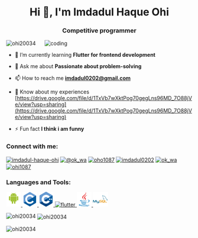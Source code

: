 
<h1 align="center">Hi 👋, I'm Imdadul Haque Ohi</h1>
<h3 align="center">Competitive programmer</h3>
<img align="right" alt="coding" width="400" src="[[![image](https://github.com/ohi20034/ohi20034/assets/93985458/082b6708-a600-4bda-bd47-9b53f016f2e8)](https://miro.medium.com/v2/resize:fit:640/format:webp/1*gReLR6hZjwyBxHmfLN1AVw.gif)](https://drive.google.com/file/d/16lbqot1tOQHviWS1KFtliLL7G19-ezXB/view?usp=sharing)
">

<p align="left"> <img src="https://komarev.com/ghpvc/?username=ohi20034&label=Profile%20views&color=0e75b6&style=flat" alt="ohi20034" /> </p>

- 🌱 I’m currently learning **Flutter for frontend development**

- 💬 Ask me about **Passionate about problem-solving**

- 📫 How to reach me **imdadul0202@gmail.com**

- 📄 Know about my experiences [https://drive.google.com/file/d/1TxVb7wXktPog70gegLns96MD_7O88jVe/view?usp=sharing](https://drive.google.com/file/d/1TxVb7wXktPog70gegLns96MD_7O88jVe/view?usp=sharing)

- ⚡ Fun fact **I think i am funny**

<h3 align="left">Connect with me:</h3>
<p align="left">
<a href="https://linkedin.com/in/imdadul-haque-ohi" target="blank"><img align="center" src="https://raw.githubusercontent.com/rahuldkjain/github-profile-readme-generator/master/src/images/icons/Social/linked-in-alt.svg" alt="imdadul-haque-ohi" height="30" width="40" /></a>
<a href="https://www.youtube.com/c/@ok_wa" target="blank"><img align="center" src="https://raw.githubusercontent.com/rahuldkjain/github-profile-readme-generator/master/src/images/icons/Social/youtube.svg" alt="@ok_wa" height="30" width="40" /></a>
<a href="https://www.codechef.com/users/oho1087" target="blank"><img align="center" src="https://cdn.jsdelivr.net/npm/simple-icons@3.1.0/icons/codechef.svg" alt="oho1087" height="30" width="40" /></a>
<a href="https://www.hackerrank.com/imdadul0202" target="blank"><img align="center" src="https://raw.githubusercontent.com/rahuldkjain/github-profile-readme-generator/master/src/images/icons/Social/hackerrank.svg" alt="imdadul0202" height="30" width="40" /></a>
<a href="https://codeforces.com/profile/ok_wa" target="blank"><img align="center" src="https://raw.githubusercontent.com/rahuldkjain/github-profile-readme-generator/master/src/images/icons/Social/codeforces.svg" alt="ok_wa" height="30" width="40" /></a>
<a href="https://www.leetcode.com/ohi1087" target="blank"><img align="center" src="https://raw.githubusercontent.com/rahuldkjain/github-profile-readme-generator/master/src/images/icons/Social/leet-code.svg" alt="ohi1087" height="30" width="40" /></a>
</p>

<h3 align="left">Languages and Tools:</h3>
<p align="left"> <a href="https://developer.android.com" target="_blank" rel="noreferrer"> <img src="https://raw.githubusercontent.com/devicons/devicon/master/icons/android/android-original-wordmark.svg" alt="android" width="40" height="40"/> </a> <a href="https://www.cprogramming.com/" target="_blank" rel="noreferrer"> <img src="https://raw.githubusercontent.com/devicons/devicon/master/icons/c/c-original.svg" alt="c" width="40" height="40"/> </a> <a href="https://www.w3schools.com/cpp/" target="_blank" rel="noreferrer"> <img src="https://raw.githubusercontent.com/devicons/devicon/master/icons/cplusplus/cplusplus-original.svg" alt="cplusplus" width="40" height="40"/> </a> <a href="https://flutter.dev" target="_blank" rel="noreferrer"> <img src="https://www.vectorlogo.zone/logos/flutterio/flutterio-icon.svg" alt="flutter" width="40" height="40"/> </a> <a href="https://www.java.com" target="_blank" rel="noreferrer"> <img src="https://raw.githubusercontent.com/devicons/devicon/master/icons/java/java-original.svg" alt="java" width="40" height="40"/> </a> <a href="https://www.mysql.com/" target="_blank" rel="noreferrer"> <img src="https://raw.githubusercontent.com/devicons/devicon/master/icons/mysql/mysql-original-wordmark.svg" alt="mysql" width="40" height="40"/> </a> </p>

<p><img align="left" src="https://github-readme-stats.vercel.app/api/top-langs?username=ohi20034&show_icons=true&locale=en&layout=compact" alt="ohi20034" /></p>

<p>&nbsp;<img align="center" src="https://github-readme-stats.vercel.app/api?username=ohi20034&show_icons=true&locale=en" alt="ohi20034" /></p>

<p><img align="center" src="https://github-readme-streak-stats.herokuapp.com/?user=ohi20034&" alt="ohi20034" /></p>

